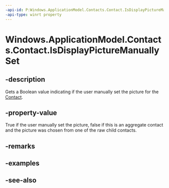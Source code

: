 ----api-id: P:Windows.ApplicationModel.Contacts.Contact.IsDisplayPictureManuallySet
-api-type: winrt property
---<!-- Property syntaxpublic bool IsDisplayPictureManuallySet { get; }--># Windows.ApplicationModel.Contacts.Contact.IsDisplayPictureManuallySet## -descriptionGets a Boolean value indicating if the user manually set the picture for the [Contact](contact.md).## -property-valueTrue if the user manually set the picture, false if this is an aggregate contact and the picture was chosen from one of the raw child contacts.## -remarks## -examples## -see-also